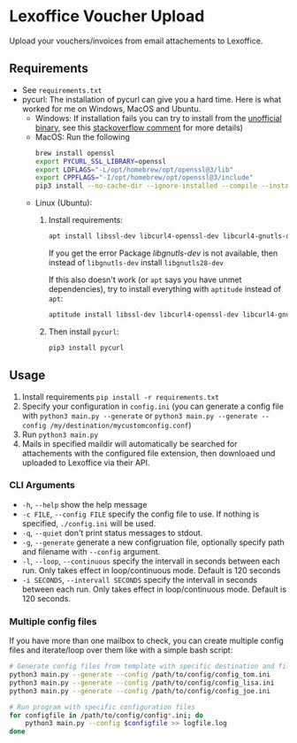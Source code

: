 # Lexoffice Voucher Upload

Upload your vouchers/invoices from email attachements to Lexoffice.

## Requirements
- See `requirements.txt`
- pycurl: The installation of pycurl can give you a hard time. Here is what worked for me on Windows, MacOS and Ubuntu.
    - Windows: If installation fails you can try to install from the [unofficial binary](https://www.lfd.uci.e~du/~gohlke/pythonlibs/#pycurl), see this  [stackoverflow comment](https://stackoverflow.com/a/53598619/6679493) for more details)
    - MacOS: Run the following
        ```bash
        brew install openssl
        export PYCURL_SSL_LIBRARY=openssl
        export LDFLAGS="-L/opt/homebrew/opt/openssl@3/lib"
        export CPPFLAGS="-I/opt/homebrew/opt/openssl@3/include"
        pip3 install --no-cache-dir --ignore-installed --compile --install-option="--with-openssl" pycurl
        ```
    - Linux (Ubuntu):
        1. Install requirements:
            ```bash
            apt install libssl-dev libcurl4-openssl-dev libcurl4-gnutls-dev libgnutls-dev python3-dev
            ```
            If you get the error Package *libgnutls-dev* is not available, then instead of `libgnutls-dev` install `libgnutls28-dev`
            
            If this also doesn't work (or `apt` says you have unmet dependencies), try to install everything with `aptitude` instead of `apt`:
            ```bash
            aptitude install libssl-dev libcurl4-openssl-dev libcurl4-gnutls-dev python3-dev
            ```

        2. Then install `pycurl`:
            ```bash
            pip3 install pycurl
            ```

## Usage
1. Install requirements `pip install -r requirements.txt`
2. Specify your configuration in `config.ini` (you can generate a config file with `python3 main.py --generate` or `python3 main.py --generate --config /my/destination/mycustomconfig.conf`)
3. Run `python3 main.py`
4. Mails in specified maildir will automatically be searched for attachements with the configured file extension, then downloaed und uploaded to Lexoffice via their API.

### CLI Arguments
- `-h`, `--help` show the help message
- `-c FILE`, `--config FILE` specify the config file to use. If nothing is specified, `./config.ini` will be used.
- `-q`, `--quiet` don't print status messages to stdout.
- `-g`, `--generate` generate a new configruation file, optionally specify path and filename with `--config` argument.
- `-l`, `--loop`, `--continuous` specify the intervall in seconds between each run. Only takes effect in loop/continuous mode. Default is 120 seconds
- `-i SECONDS`, `--intervall SECONDS` specify the intervall in seconds between each run. Only takes effect in loop/continuous mode. Default is 120 seconds.

### Multiple config files

If you have more than one mailbox to check, you can create multiple config files and iterate/loop over them like with a simple bash script:
```bash
# Generate config files from template with specific destination and file name
python3 main.py --generate --config /path/to/config/config_tom.ini
python3 main.py --generate --config /path/to/config/config_lisa.ini
python3 main.py --generate --config /path/to/config/config_joe.ini

# Run program with specific configuration files
for configfile in /path/to/config/config*.ini; do
    python3 main.py --config $configfile >> logfile.log
done
```